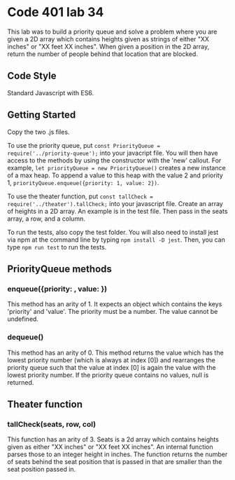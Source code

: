 # Code 401 lab 34

This lab was to build a priority queue and solve a problem where you are given a 2D array which contains heights given as strings of either "XX inches" or "XX feet XX inches". When given a position in the 2D array, return the number of people behind that location that are blocked.

## Code Style

Standard Javascript with ES6.

## Getting Started

Copy the two .js files.

To use the priority queue, put `const PriorityQueue = require('../priority-queue');` into your javacript file. You will then have access to the methods by using the constructor with the 'new' callout. For example, `let priorityQueue = new PriorityQueue()` creates a new instance of a max heap. To append a value to this heap with the value 2 and priority 1, `priorityQueue.enqueue({priority: 1, value: 2})`.

To use the theater function, put `const tallCheck = require('../theater').tallCheck;` into your javascript file. Create an array of heights in a 2D array. An example is in the test file. Then pass in the seats array, a row, and a column.

To run the tests, also copy the test folder. You will also need to install jest via npm at the command line by typing `npm install -D jest`. Then, you can type `npm run test` to run the tests.

## PriorityQueue methods

### enqueue({priority: , value: })

This method has an arity of 1. It expects an object which contains the keys 'priority' and 'value'. The priority must be a number. The value cannot be undefined.

### dequeue()

This method has an arity of 0. This method returns the value which has the lowest priority number (which is always at index [0]) and rearranges the priority queue such that the value at index [0] is again the value with the lowest priority number. If the priority queue contains no values, null is returned.

## Theater function

### tallCheck(seats, row, col)

This function has an arity of 3. Seats is a 2d array which contains heights given as either "XX inches" or "XX feet XX inches". An internal function parses those to an integer height in inches. The function returns the number of seats behind the seat position that is passed in that are smaller than the seat position passed in.
